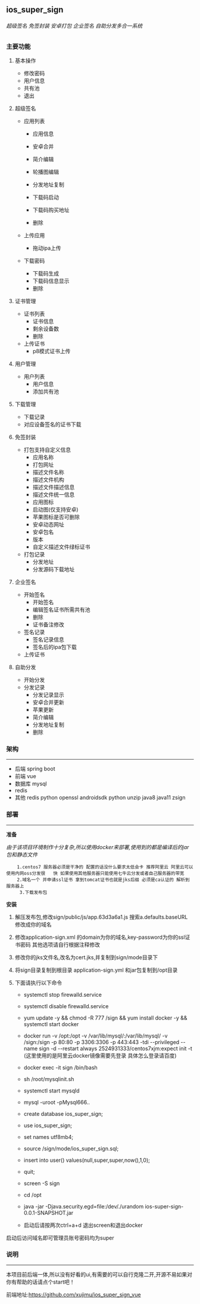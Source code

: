 ## ios_super_sign

###### 超级签名 免签封装 安卓打包 企业签名 自助分发多合一系统

### 主要功能

1. 基本操作

   - 修改密码
   - 用户信息
   - 共有池
   - 退出

2. 超级签名

   - 应用列表

     - 应用信息

     - 安卓合并
     - 简介编辑
     - 轮播图编辑
     - 分发地址复制
     - 下载码启动
     - 下载码购买地址
     - 删除

   - 上传应用

     - 拖动ipa上传

   - 下载密码

     - 下载码生成
     - 下载码信息显示
     - 删除

3. 证书管理

   - 证书列表
     - 证书信息
     - 剩余设备数
     - 删除
   - 上传证书
     - p8模式证书上传

4. 用户管理

   - 用户列表
     - 用户信息
     - 添加共有池

5. 下载管理

   - 下载记录
   - 对应设备签名的证书下载

6. 免签封装

   - 打包支持自定义信息
     - 应用名称
     - 打包网址
     - 描述文件名称
     - 描述文件机构
     - 描述文件描述信息
     - 描述文件统一信息
     - 应用图标
     - 启动图(仅支持安卓)
     - 苹果图标是否可删除
     - 安卓动态网址
     - 安卓包名
     - 版本
     - 自定义描述文件绿标证书
   - 打包记录
     - 分发地址
     - 分发源码下载地址

7. 企业签名

   - 开始签名
     - 开始签名
     - 编辑签名证书所需共有池
     - 删除
     - 证书备注修改
   - 签名记录
     - 签名记录信息
     - 签名后的ipa包下载
   - 上传证书

8. 自助分发

   - 开始分发
   - 分发记录
     - 分发记录显示
     - 安卓合并更新
     - 苹果更新
     - 简介编辑
     - 分发地址复制
     - 删除

### 架构

---

- 后端 spring boot
- 前端 vue
- 数据库 mysql
- redis
- 其他 redis python openssl androidsdk python unzip java8 java11 zsign

### 部署

---



**准备**

​		*由于该项目环境制作十分复杂,所以使用docker来部署,使用到的都是编译后的jar包和静态文件*

 		1.centos7 服务器必须是干净的 配置的话没什么要求太低会卡 推荐阿里云 阿里云可以使用内网oss分发很   快 如果使用其他服务器只能使用七牛云分发或者自己服务器的带宽
 		2.域名一个 并申请ssl证书 拿到tomcat证书也就是jks后缀 必须是ca认证的 解析到服务器上
		 3.下载发布包

**安装**

 1. 解压发布包,修改sign/public/js/app.63d3a6a1.js 搜索a.defaults.baseURL 修改成你的域名

 2. 修改application-sign.xml 的domain为你的域名,key-password为你的ssl证书密码 其他选项请自行根据注释修改

 3. 修改你的jks文件名,改名为cert.jks,并复制到sign/mode目录下

 4. 将sign目录复制到根目录 application-sign.yml 和jar包复制到/opt目录

 5. 下面请执行以下命令

    - systemctl stop firewalld.service

    - systemctl disable firewalld.service

    - yum update -y  && chmod -R 777 /sign && yum install docker -y && systemctl start docker

    - docker run -v /opt:/opt  -v /var/lib/mysql/:/var/lib/mysql/  -v /sign:/sign -p 80:80 -p 3306:3306 -p 443:443 -tdi --privileged    --name sign -d  --restart always 2524931333/centos7xjm:expect  init -t (这里使用的是阿里云docker镜像需要先登录 具体怎么登录请百度)
    - docker exec -it sign /bin/bash
    - sh /root/mysqlinit.sh
    - systemctl start mysqld
    - mysql -uroot -pMysql666..
    - create database ios_super_sign;
    - use ios_super_sign;
    - set names utf8mb4;
    - source /sign/mode/ios_super_sign.sql;
    - insert into user() values(null,super,super,now(),1,0);
    - quit;
    - screen -S sign
    - cd  /opt
    - java -jar -Djava.security.egd=file:/dev/./urandom ios-super-sign-0.0.1-SNAPSHOT.jar
    - 启动后请按两次ctrl+a+d 退出screen和退出docker

    

启动后访问域名即可管理员账号密码均为super

### 说明

---

本项目前后端一体,所以没有好看的ui,有需要的可以自行克隆二开,开源不易如果对你有帮助的话请点个start吧！

前端地址:https://github.com/xujimu/ios_super_sign_vue

